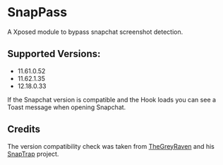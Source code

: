 # SnapPass
A Xposed module to bypass snapchat screenshot detection.

## Supported Versions:
- 11.61.0.52
- 11.62.1.35
- 12.18.0.33

If the Snapchat version is compatible and the Hook loads you can see a Toast message when opening Snapchat.
## Credits
The version compatibility check was taken from [TheGreyRaven](https://github.com/TheGreyRaven) and his [SnapTrap](https://github.com/TheGreyRaven/SnapTrap) project.

